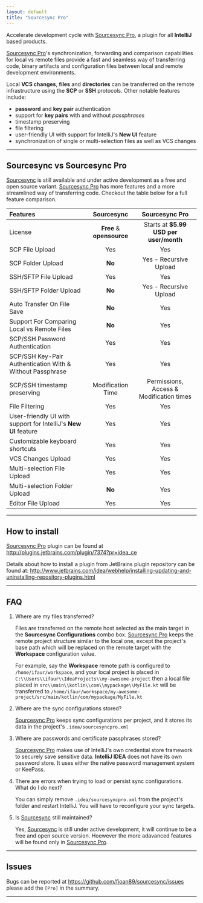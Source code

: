 ```yaml
---
layout: default
title: "Sourcesync Pro"
---
```


Accelerate development cycle with [Sourcesync Pro](https://plugins.jetbrains.com/plugin/22318-source-synchronizer-pro?noRedirect=true), a plugin for all **IntelliJ** based products.

[Sourcesync Pro](https://plugins.jetbrains.com/plugin/22318-source-synchronizer-pro?noRedirect=true)'s synchronization, forwarding and comparison capabilities for local vs remote files provide a fast and seamless way of transferring code, binary artifacts and configuration files between local and remote development environments.

Local **VCS changes**, **files** and **directories** can be transferred on the remote infrastructure using the **SCP** or **SSH** protocols.
Other notable features include:

* **password** and **key pair** authentication
* support for **key pairs** with and without *passphrases*
* timestamp preserving
* file filtering
* user-friendly UI with support for IntelliJ's **New UI** feature
* synchronization of single or multi-selection files as well as VCS changes

---

## Sourcesync vs Sourcesync Pro

[Sourcesync](https://plugins.jetbrains.com/plugin/7374-source-synchronizer?noRedirect=true) is still available and under active development as a free and open source variant. [Sourcesync Pro](https://plugins.jetbrains.com/plugin/22318-source-synchronizer-pro?noRedirect=true) has more features and a more streamlined way of transferring code. Checkout the table below for a full feature comparison.

|                            Features                             |        Sourcesync         |              Sourcesync Pro              |
|:----------------------------------------------------------------|:-------------------------:|:----------------------------------------:|
|                             License                             | **Free** & **opensource** |  Starts at **$5.99 USD per user/month**  |
|                         SCP File Upload                         |            Yes            |                   Yes                    |
|                        SCP Folder Upload                        |          **No**           |          Yes - Recursive Upload          |
|                      SSH/SFTP File Upload                       |            Yes            |                   Yes                    |
|                     SSH/SFTP Folder Upload                      |          **No**           |          Yes - Recursive Upload          |
|                   Auto Transfer On File Save                    |          **No**           |                   Yes                    |
|           Support For Comparing Local vs Remote Files           |          **No**           |                   Yes                    |
|                 SCP/SSH Password Authentication                 |            Yes            |                   Yes                    |
|    SCP/SSH Key-Pair Authentication With & Without Passphrase    |            Yes            |                   Yes                    |
|                  SCP/SSH timestamp preserving                   |     Modification Time     | Permissions, Access & Modification times |
|                         File Filtering                          |            Yes            |                   Yes                    |
| User-friendly UI with support for IntelliJ's **New UI** feature |            Yes            |                   Yes                    |
|                 Customizable keyboard shortcuts                 |            Yes            |                   Yes                    |
|                       VCS Changes Upload                        |            Yes            |                   Yes                    |
|                   Multi-selection File Upload                   |            Yes            |                   Yes                    |
|                  Multi-selection Folder Upload                  |          **No**           |                   Yes                    |
|                       Editor File Upload                        |            Yes            |                   Yes                    |

---

## How to install

[Sourcesync Pro](https://plugins.jetbrains.com/plugin/22318-source-synchronizer-pro?noRedirect=true) plugin can be found at http://plugins.jetbrains.com/plugin/7374?pr=idea_ce

Details about how to install a plugin from JetBrains plugin repository can be found at:
http://www.jetbrains.com/idea/webhelp/installing-updating-and-uninstalling-repository-plugins.html

---

## FAQ

1. Where are my files transferred?

   Files are transferred on the remote host selected as the main target in the **Sourcesync Configurations** combo box. [Sourcesync Pro](https://plugins.jetbrains.com/plugin/22318-source-synchronizer-pro?noRedirect=true) keeps the remote project structure similar
   to the local one, except the project's base path which will be replaced on the remote target with the **Workspace** configuration value.

   For example, say the **Workspace** remote path is configured to `/home/ifaur/workspace`, and your local project is placed in `C:\\Users\\ifaur\\IdeaProjects\\my-awesome-project`
   then a local file placed in `src\\main\\kotlin\\com\\mypackage\\MyFile.kt` will be transferred to `/home/ifaur/workspace/my-awesome-project/src/main/kotlin/com/mypackage/MyFile.kt`

2. Where are the sync configurations stored?

   [Sourcesync Pro](https://plugins.jetbrains.com/plugin/22318-source-synchronizer-pro?noRedirect=true) keeps sync configurations per project, and it stores its data in the project's `.idea/sourcesyncpro.xml`

3. Where are passwords and certificate passphrases stored?

   [Sourcesync Pro](https://plugins.jetbrains.com/plugin/22318-source-synchronizer-pro?noRedirect=true) makes use of IntelliJ's own credential store framework to securely save sensitive data. **IntelliJ IDEA** does not have its own password store. It uses either the native password management system or KeePass.

4. There are errors when trying to load or persist sync configurations. What do I do next?

   You can simply remove `.idea/sourcesyncpro.xml` from the project's folder and restart IntelliJ. You will have to reconfigure your sync targets.

5. Is [Sourcesync](https://plugins.jetbrains.com/plugin/7374-source-synchronizer?noRedirect=true) still maintained?

   Yes, [Sourcesync](https://plugins.jetbrains.com/plugin/7374-source-synchronizer?noRedirect=true) is still under active development, it will continue to be a free and open source version. Hoewever the more adavanced features will be found only in [Sourcesync Pro](https://plugins.jetbrains.com/plugin/22318-source-synchronizer-pro?noRedirect=true).

---

## Issues

Bugs can be reported at https://github.com/fioan89/sourcesync/issues please add the `[Pro]` in the summary.

---
